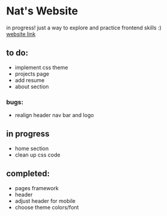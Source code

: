 # Nat's Website

in progress! just a way to explore and practice frontend skills :)   
[website link](natalie-cheng/github.io/my-site)

## to do:
- implement css theme
- projects page
- add resume
- about section

### bugs:
- realign header nav bar and logo

## in progress
- home section
- clean up css code

## completed:
- pages framework
- header
- adjust header for mobile
- choose theme colors/font
